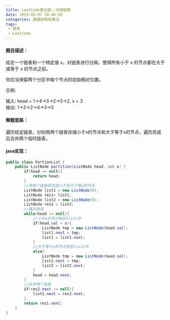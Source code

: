 ```yaml
---
title: LeetCode算法题--分隔链表
date: 2019-05-07 10:40:50
categories: 数据结构和算法
tags:
 - 链表
 - LeetCode
---
```

#### 题目描述：  
给定一个链表和一个特定值 x，对链表进行分隔，使得所有小于 x 的节点都在大于或等于 x 的节点之前。  

你应当保留两个分区中每个节点的初始相对位置。  

示例:  

输入: head = 1->4->3->2->5->2, x = 3  
输出: 1->2->2->4->3->5  
<!-- more -->
#### 解题思路：  
遍历给定链表，分别用两个链表存储小于x的节点和大于等于x的节点，遍历完成后合并两个临时链表。
#### java实现：
```java
public class PartionList {
    public ListNode partition(ListNode head, int x) {
        if(head == null){
            return head;
        }
        //用两个链表来存储小于和大于等x的节点
        ListNode list1 = new ListNode(0);
        ListNode res1= list1;
        ListNode list2 = new ListNode(0);
        ListNode res2 = list2;
        //遍历链表
        while(head != null){
            //小于x的节点放到list1中
            if(head.val < x){
                ListNode tmp = new ListNode(head.val);
                list1.next = tmp;
                list1 = list1.next;
            }
            //大于等于x的节点放到list2中
            else{
                ListNode tmp = new ListNode(head.val);
                list2.next = tmp;
                list2 = list2.next;
            }
            head = head.next;
        }
        //合并两个链表
        if(res2.next != null){
            list1.next = res2.next;
        }
        return res1.next;
    }
}
```
